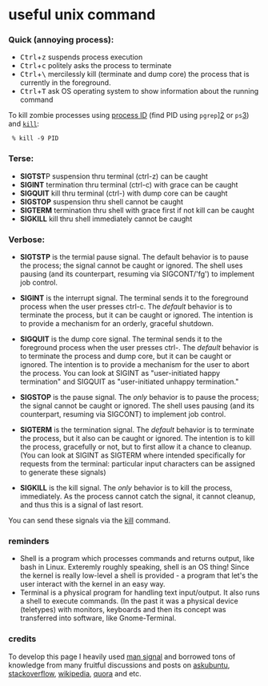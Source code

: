 # useful unix command


### Quick (annoying process):
* <kbd>Ctrl</kbd>+<kbd>z</kbd> suspends process execution
* <kbd>Ctrl</kbd>+<kbd>c</kbd> politely asks the process to terminate
* <kbd>Ctrl</kbd>+<kbd>\\</kbd> mercilessly kill (terminate and dump core) the process that is currently in the foreground.
* <kbd>Ctrl</kbd>+<kbd>T</kbd> ask OS operating system to show information about the running command

To kill zombie processes using [process ID][1] (find PID using `pgrep`][2] or `ps`[3]) and [`kill`][4]:

     % kill -9 PID

### Terse:

* **SIGTST**P suspension     thru terminal (ctrl-z)                  can be caught
* **SIGINT** termination    thru terminal (ctrl-c) with grace       can be caught
* **SIGQUIT** kill           thru terminal (ctrl-\) with dump core   can be caught
* **SIGSTOP** suspension     thru shell                              cannot be caught
* **SIGTERM** termination    thru shell with grace first if not kill can be caught
* **SIGKILL** kill           thru shell immediately                  cannot be caught

### Verbose:

* **SIGTSTP** is the termial pause signal. The default behavior is to pause the process; the signal cannot be caught or ignored. The shell uses pausing (and its counterpart, resuming via SIGCONT/'fg') to implement job control.

* **SIGINT** is the interrupt signal. The terminal sends it to the foreground process when the user presses ctrl-c. The *default* behavior is to terminate the process, but it can be caught or ignored. The intention is to provide a mechanism for an orderly, graceful shutdown.

* **SIGQUIT** is the dump core signal. The terminal sends it to the foreground process when the user presses ctrl-\. The *default* behavior is to terminate the process and dump core, but it can be caught or ignored. The intention is to provide a mechanism for the user to abort the process. You can look at SIGINT as "user-initiated happy termination" and SIGQUIT as "user-initiated unhappy termination."

* **SIGSTOP** is the pause signal. The *only* behavior is to pause the process; the signal cannot be caught or ignored. The shell uses pausing (and its counterpart, resuming via SIGCONT) to implement job control.

* **SIGTERM** is the termination signal. The *default* behavior is to terminate the process, but it also can be caught or ignored. The intention is to kill the process, gracefully or not, but to first allow it a chance to cleanup. (You can look at SIGINT as SIGTERM where intended specifically for requests from the terminal: particular input characters can be assigned to generate these signals)

* **SIGKILL** is the kill signal. The *only* behavior is to kill the process, immediately. As the process cannot catch the signal, it cannot cleanup, and thus this is a signal of last resort.

You can send these signals via the [kill][4] command. 


### reminders
* Shell is a program which processes commands and returns output, like bash in Linux. Exteremly roughly speaking, shell is an OS thing! Since the kernel is really low-level a shell is provided - a program that let's the user interact with the kernel in an easy way. 
* Terminal is a physical program for handling text input/output. It also runs a shell to execute commands. (In the past it was a physical device (teletypes) with monitors, keyboards and then its concept was transferred into software, like Gnome-Terminal.

### credits
To develop this page I heavily used [man signal][5] and borrowed tons of knowledge from many fruitful discussions and posts on [askubuntu][6], [stackoverflow][7], [wikipedia][8], [quora][9] and etc.

  [1]: http://en.wikipedia.org/wiki/Process_identifier
  [2]: https://man.cx/pgrep
  [3]: https://man.cx/ps
  [4]: http://man.cx/kill
  [5]: http://man.cx/signal(7)
  [6]: https://askubuntu.com/
  [7]: https://stackoverflow.com/
  [8]: https://en.wikipedia.org/wiki/Signal_(IPC)
  [9]: https://www.quora.com/
  
  
